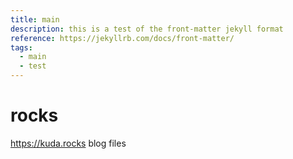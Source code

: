 ```yaml
---
title: main
description: this is a test of the front-matter jekyll format
reference: https://jekyllrb.com/docs/front-matter/
tags:
  - main
  - test
---
```

# rocks
https://kuda.rocks blog files
